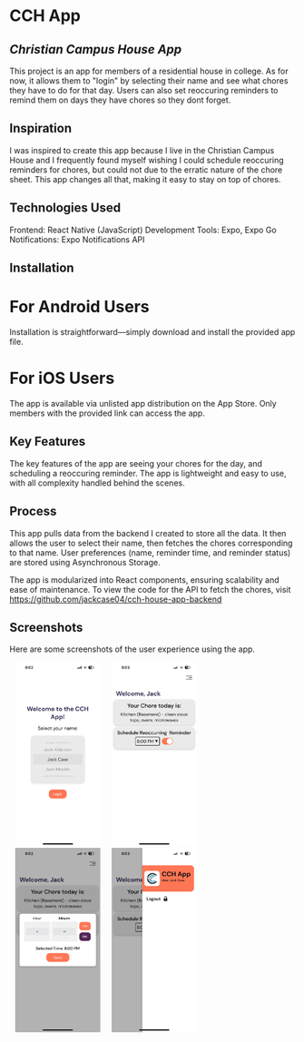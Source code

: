 # CCH App
## _Christian Campus House App_

This project is an app for members of a residential house in college. As for now, it allows them to "login" by selecting their name and see what chores they have to do for that day. Users can also set reoccuring reminders to remind them on days they have chores so they dont forget. 

## Inspiration

I was inspired to create this app because I live in the Christian Campus House and I frequently found myself wishing I could schedule reoccuring reminders for chores, but could not due to the erratic nature of the chore sheet. This app changes all that, making it easy to stay on top of chores.

## Technologies Used

Frontend: React Native (JavaScript)
Development Tools: Expo, Expo Go
Notifications: Expo Notifications API

## Installation

# For Android Users
Installation is straightforward—simply download and install the provided app file.

# For iOS Users
The app is available via unlisted app distribution on the App Store. Only members with the provided link can access the app.

## Key Features

The key features of the app are seeing your chores for the day, and scheduling a reoccuring reminder. The app is lightweight and easy to use, with all complexity handled behind the scenes.

## Process

This app pulls data from the backend I created to store all the data. It then allows the user to select their name, then fetches the chores corresponding to that name. User preferences (name, reminder time, and reminder status) are stored using Asynchronous Storage.

The app is modularized into React components, ensuring scalability and ease of maintenance. To view the code for the API to fetch the chores, visit https://github.com/jackcase04/cch-house-app-backend

## Screenshots

Here are some screenshots of the user experience using the app.

<p align="left">
    <img src="screenshots/app%20screenshot%201.jpg" alt="Login Screen" width="150" hspace="10"><img src="screenshots/app%20screenshot%202.jpg" alt="Home Screen" width="150" hspace="10"><img src="screenshots/app%20screenshot%203.jpg" alt="Reminder Picker" width="150" hspace="10"><img src="screenshots/app%20screenshot%204.jpg" alt="Header" width="150" hspace="10">
</p>
